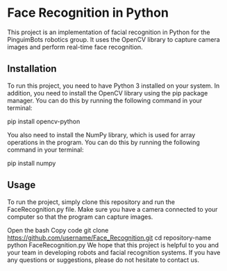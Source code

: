 # Face Recognition in Python
This project is an implementation of facial recognition in Python for the PinguimBots robotics group. 
It uses the OpenCV library to capture camera images and perform real-time face recognition.

## Installation
To run this project, you need to have Python 3 installed on your system. 
In addition, you need to install the OpenCV library using the pip package manager. 
You can do this by running the following command in your terminal:

pip install opencv-python

You also need to install the NumPy library, which is used for array operations in the program. 
You can do this by running the following command in your terminal:

pip install numpy

## Usage
To run the project, simply clone this repository and run the FaceRecognition.py file. 
Make sure you have a camera connected to your computer so that the program can capture images.

Open the bash
Copy code
git clone https://github.com/username/Face_Recognition.git
cd repository-name
python FaceRecognition.py
We hope that this project is helpful to you and your team in developing robots and facial recognition systems. 
If you have any questions or suggestions, please do not hesitate to contact us.
